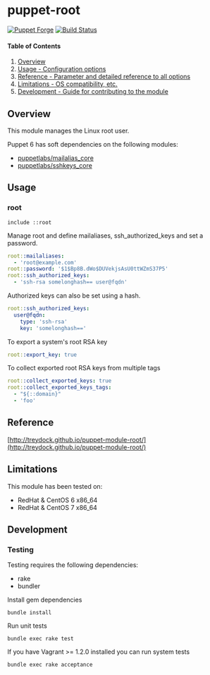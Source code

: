 # puppet-root

[![Puppet Forge](http://img.shields.io/puppetforge/v/treydock/root.svg)](https://forge.puppetlabs.com/treydock/root)
[![Build Status](https://travis-ci.org/treydock/puppet-module-root.svg?branch=master)](https://travis-ci.org/treydock/puppet-module-root)

#### Table of Contents

1. [Overview](#overview)
2. [Usage - Configuration options](#usage)
3. [Reference - Parameter and detailed reference to all options](#reference)
4. [Limitations - OS compatibility, etc.](#limitations)
5. [Development - Guide for contributing to the module](#development)

## Overview

This module manages the Linux root user.

Puppet 6 has soft dependencies on the following modules:

* [puppetlabs/mailalias_core](https://forge.puppet.com/puppetlabs/mailalias_core)
* [puppetlabs/sshkeys_core](https://forge.puppet.com/puppetlabs/sshkeys_core)

## Usage

### root

```puppet
include ::root
```

Manage root and define mailaliases, ssh\_authorized\_keys and set a password.

```yaml
root::mailaliases:
  - 'root@example.com'
root::password: '$1$Bp8B.dWo$DUVekjsAsU0ttWZmS37P5'
root::ssh_authorized_keys:
  - 'ssh-rsa somelonghash== user@fqdn'
```

Authorized keys can also be set using a hash.

```yaml
root::ssh_authorized_keys:
  user@fqdn:
    type: 'ssh-rsa'
    key: 'somelonghash=='
```

To export a system's root RSA key

```yaml
root::export_key: true
```

To collect exported root RSA keys from multiple tags

```yaml
root::collect_exported_keys: true
root::collect_exported_keys_tags:
  - "${::domain}"
  - 'foo'
```

## Reference

[http://treydock.github.io/puppet-module-root/](http://treydock.github.io/puppet-module-root/)

## Limitations

This module has been tested on:

* RedHat & CentOS 6 x86_64
* RedHat & CentOS 7 x86_64

## Development

### Testing

Testing requires the following dependencies:

* rake
* bundler

Install gem dependencies

    bundle install

Run unit tests

    bundle exec rake test

If you have Vagrant >= 1.2.0 installed you can run system tests

    bundle exec rake acceptance

